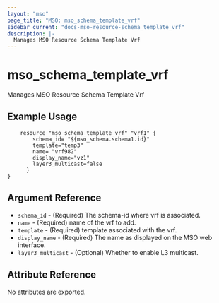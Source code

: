 ```yaml
---
layout: "mso"
page_title: "MSO: mso_schema_template_vrf"
sidebar_current: "docs-mso-resource-schema_template_vrf"
description: |-
  Manages MSO Resource Schema Template Vrf
---
```


# mso_schema_template_vrf #

Manages MSO Resource Schema Template Vrf

## Example Usage ##

```hcl
	resource "mso_schema_template_vrf" "vrf1" {
		schema_id= "${mso_schema.schema1.id}"
		template="temp3"
		name= "vrf982"
		display_name="vz1"
		layer3_multicast=false
	  }
}
```

## Argument Reference ##


* `schema_id` - (Required) The schema-id where vrf is associated.
* `name` - (Required) name of the vrf to add.
* `template` - (Required) template associated with the vrf.
* `display_name` - (Required) The name as displayed on the MSO web interface.
* `layer3_multicast` - (Optional) Whether to enable L3 multicast.


## Attribute Reference ##

No attributes are exported.




